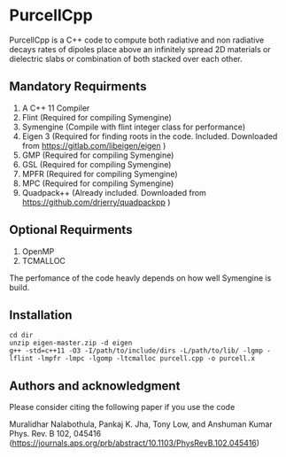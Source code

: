# PurcellCpp

PurcellCpp is a C++ code to compute both radiative and non radiative decays rates of dipoles place above an infinitely spread 2D materials or dielectric slabs or combination of both stacked over each other. 



## Mandatory Requirments

1) A C++ 11 Compiler
2) Flint                (Required for compiling Symengine)
3) Symengine            (Compile with flint integer class for performance)
5) Eigen 3              (Required for finding roots in the code. Included. Downloaded from https://gitlab.com/libeigen/eigen )
6) GMP                  (Required for compiling Symengine)
7) GSL                  (Required for compiling Symengine)
8) MPFR                 (Required for compiling Symengine)
9) MPC                  (Required for compiling Symengine)
10) Quadpack++          (Already included. Downloaded from https://github.com/drjerry/quadpackpp )
## Optional Requirments

1) OpenMP
2) TCMALLOC 

The perfomance of the code heavly depends on how well Symengine is build.

## Installation
```
cd dir
unzip eigen-master.zip -d eigen
g++ -std=c++11 -O3 -I/path/to/include/dirs -L/path/to/lib/ -lgmp -lflint -lmpfr -lmpc -lgomp -ltcmalloc purcell.cpp -o purcell.x
```


## Authors and acknowledgment
Please consider citing the following paper if you use the code

Muralidhar Nalabothula, Pankaj K. Jha, Tony Low, and Anshuman Kumar Phys. Rev. B 102, 045416 (https://journals.aps.org/prb/abstract/10.1103/PhysRevB.102.045416)




